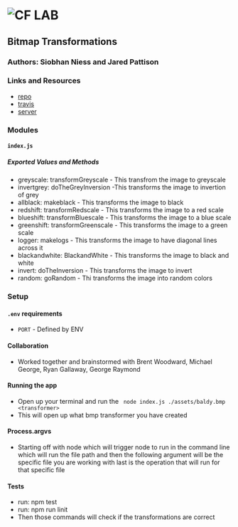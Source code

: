 ![CF](http://i.imgur.com/7v5ASc8.png) LAB
=================================================

## Bitmap Transformations

### Authors: Siobhan Niess and Jared Pattison

### Links and Resources
* [repo](https://github.com/niesssiobhan/05-project)
* [travis](http://xyz.com)
* [server](https://niess-pattison-05-lab.herokuapp.com/)

### Modules
#### `index.js`
##### Exported Values and Methods
* greyscale: transformGreyscale - This transfrom the image to greyscale
*  invertgrey: doTheGreyInversion -This transforms the image to invertion of grey
*  allblack: makeblack - This transforms the image to black
*  redshift: transformRedscale - This transforms the image to a red scale
*  blueshift: transformBluescale - This transforms the image to a blue scale
*  greenshift: transformGreenscale - This transforms the image to a green scale
*  logger: makelogs - This transforms the image to have diagonal lines across it 
*  blackandwhite: BlackandWhite - This transforms the image to black and white
*  invert: doTheInversion - This transforms the image to invert
*  random: goRandom - Thi transforms the image into random colors 

### Setup
#### `.env` requirements
* `PORT` - Defined by ENV

#### Collaboration
* Worked together and brainstormed with Brent Woodward, Michael George, Ryan Gallaway, George Raymond

#### Running the app
* Open up your terminal and run the ` node index.js ./assets/baldy.bmp <transformer>`
* This will open up what bmp transformer you have created 

#### Process.argvs
* Starting off with node which will trigger node to run in the command line which will run the file path and then the following argument will be the specific file you are working with last is the operation that will run for that specific file

#### Tests
* run: npm test
* run: npm run linit
* Then those commands will check if the transformations are correct